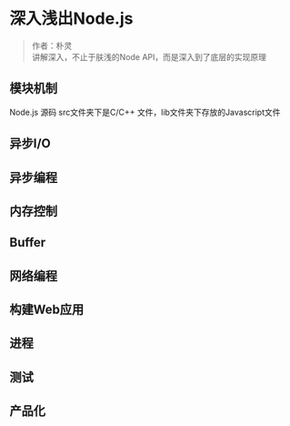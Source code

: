 # 深入浅出Node.js
> 作者：朴灵  
> 讲解深入，不止于肤浅的Node API，而是深入到了底层的实现原理

## 模块机制
Node.js 源码 src文件夹下是C/C++ 文件，lib文件夹下存放的Javascript文件

## 异步I/O
## 异步编程
## 内存控制
## Buffer
## 网络编程
## 构建Web应用
## 进程
## 测试
## 产品化

